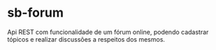 # sb-forum
Api REST com funcionalidade de um fórum online, podendo cadastrar tópicos e realizar discussões a respeitos dos mesmos.
